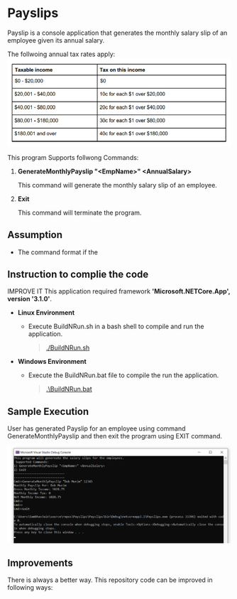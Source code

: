 # Payslips

Payslip is a console application that generates the monthly 
salary slip of an employee given its annual salary.

The follwoing annual tax rates apply:
![File](file.png)

 This program Supports follwong  Commands:
1) **GenerateMonthlyPayslip \"\<EmpName\>\" \<AnnualSalary\>**

    This command will generate the monthly salary slip of an employee.

2) **Exit**

    This command will terminate the program.

## Assumption

  - The command format if the  

## Instruction to complie the code
IMPROVE IT
This application required framework **'Microsoft.NETCore.App', version '3.1.0'**.

- **Linux Environment**
    * Execute BuildNRun.sh in a bash shell to compile and run the application.
    
      > [./BuildNRun.sh](https://github.com/samjaing/Payslips/blob/master/BuildNRun.sh)
    
- **Windows Environment**
  * Execute the BuildNRun.bat file to compile the run the application.
      > [.\BuildNRun.bat](https://github.com/samjaing/Payslips/blob/master/BuildNRun.bat)
      

## Sample Execution

User has generated Payslip for an employee using command GenerateMonthlyPayslip and then exit the program using EXIT command.

![Sample Execution](SampleExecution.png)

## Improvements

There is always a better way.
This repository code can be improved in following ways:

